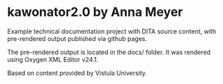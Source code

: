 # kawonator2.0 by Anna Meyer

Example technical documentation project with DITA source content, with pre-rendered output published via github pages.

The pre-rendered output is located in the docs/ folder. It was rendered using Oxygen XML Editor v24.1.

Based on content provided by Vistula University.
